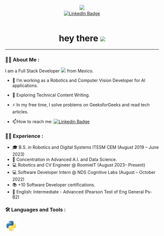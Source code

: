 
<div id="header" align="center">
  <img src="https://media.giphy.com/media/v1.Y2lkPTc5MGI3NjExZnVvdmJ5ZHU2OTRoYzNmNnNvZjVrM21ib293ZmlyY2ljc201c3lzMiZlcD12MV9pbnRlcm5hbF9naWZfYnlfaWQmY3Q9Zw/NFggbnBvFwKbK/giphy.gif" width="100"/>
  <div id="badges">
  <a href="[your-linkedin-URL](https://www.linkedin.com/in/juanmoralesirs/?locale=en_US)">
    <img src="https://img.shields.io/badge/LinkedIn-blue?style=for-the-badge&logo=linkedin&logoColor=white" alt="LinkedIn Badge"/>
  </a>
  </div>
  <img src="https://komarev.com/ghpvc/?username=JDYeidi&style=flat-square&color=blue" alt=""/>
  <h1>
   hey there
  <img src="https://media.giphy.com/media/hvRJCLFzcasrR4ia7z/giphy.gif" width="30px"/>
  </h1>
</div>

---

### :woman_technologist: About Me :
I am a Full Stack Developer <img src="https://media.giphy.com/media/WUlplcMpOCEmTGBtBW/giphy.gif" width="30"> from Mexico.


- :telescope: I’m working as a Robotics and Computer Vision Developer for AI applications.

- :seedling: Exploring Technical Content Writing.

- :zap: In my free time, I solve problems on GeeksforGeeks and read tech articles.

- :mailbox:How to reach me: [![Linkedin Badge](https://img.shields.io/badge/-kakbar-blue?style=flat&logo=Linkedin&logoColor=white)](https://www.linkedin.com/in/juanmoralesirs/?locale=en_US)

### :woman_technologist: Experience :

- 🎓 B.S. in Robotics and Digital Systems ITESM CEM (August 2019 – June 2023)
- 🧪 Concentration in Advanced A.I. and Data Science. 
- 💻 Robotics and CV Engineer @ RoomieIT (August 2023– Present)
- 💻 Software Developer Intern @ NDS Cognitive Labs (August – October 2022)
- 📚 +10 Software Developer certifications.
- 💬 English: Intermediate - Advanced (Pearson Test of Eng General Ps- B2)

### :hammer_and_wrench: Languages and Tools :
<div>
  <img src="https://github.com/devicons/devicon/blob/master/icons/python/python-original.svg" title="Python" alt="Python" width="40" height="40"/>&nbsp;
</div>
